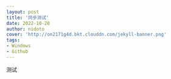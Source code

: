 ```yaml
---
layout: post
title: '同步测试'
date: 2022-10-28
author: nidoto
cover: 'http://on2171g4d.bkt.clouddn.com/jekyll-banner.png'
tags: 
- Windows
- Github
---
```

测试